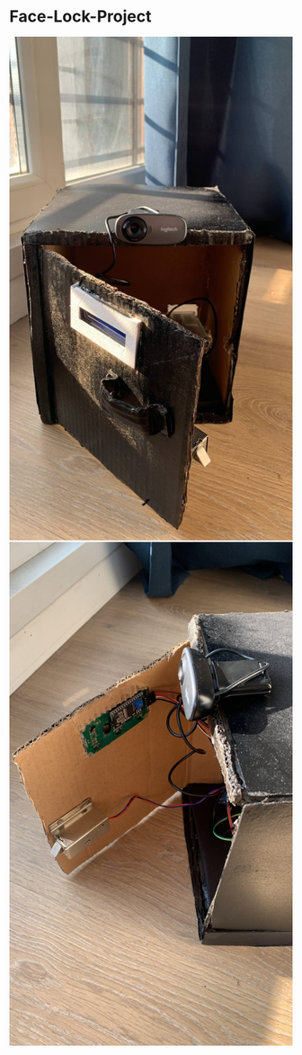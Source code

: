 # Face-Lock-Project

![Screenshot of the application](p1.png)
![Screenshot of the application](p2.png)
